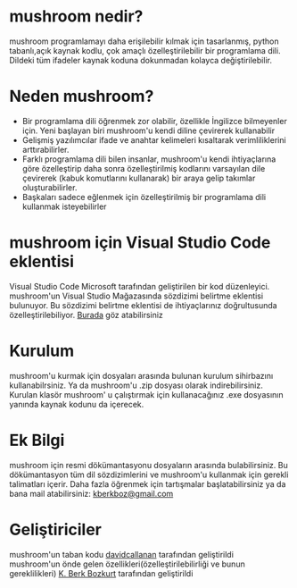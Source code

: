 # mushroom nedir?
mushroom programlamayı daha erişilebilir kılmak için tasarlanmış, python tabanlı,açık kaynak kodlu, çok amaçlı özelleştirilebilir bir programlama dili. Dildeki tüm ifadeler kaynak koduna dokunmadan kolayca değiştirilebilir. 
# Neden mushroom?
* Bir programlama dili öğrenmek zor olabilir, özellikle İngilizce bilmeyenler için. Yeni başlayan biri mushroom'u kendi diline çevirerek kullanabilir
* Gelişmiş yazılımcılar ifade ve anahtar kelimeleri kısaltarak verimliliklerini arttırabilirler. 
* Farklı programlama dili bilen insanlar, mushroom'u kendi ihtiyaçlarına göre özelleştirip daha sonra özelleştirilmiş kodlarını varsayılan dile çevirerek (kabuk komutlarını kullanarak) bir araya gelip takımlar oluşturabilirler. 
* Başkaları sadece eğlenmek için özelleştirilmiş bir programlama dili kullanmak isteyebilirler
# mushroom için Visual Studio Code eklentisi
Visual Studio Code Microsoft tarafından geliştirilen bir kod düzenleyici. mushroom'un Visual Studio Mağazasında sözdizimi belirtme eklentisi bulunuyor. Bu sözdizimi belirtme eklentisi de ihtiyaçlarınız doğrultusunda özelleştirilebiliyor. [Burada](https://marketplace.visualstudio.com/items?itemName=k-berkboz.mushroom) göz atabilirsiniz
# Kurulum
mushroom'u kurmak için dosyaları arasında bulunan kurulum sihirbazını kullanabilrsiniz. Ya da mushroom'u .zip dosyası olarak indirebilirsiniz. Kurulan klasör mushroom' u çalıştırmak için kullanacağınız .exe dosyasının yanında kaynak kodunu da içerecek. 
# Ek Bilgi
mushroom için resmi dökümantasyonu dosyaların arasında bulabilirsiniz. Bu dökümantasyon tüm dil sözdizimlerini ve mushroom'u kullanmak için gerekli talimatları içerir. Daha fazla öğrenmek için tartışmalar başlatabilirsiniz ya da bana mail atabilirsiniz: kberkboz@gmail.com
# Geliştiriciler
mushroom'un taban kodu [davidcallanan](https://github.com/davidcallanan) tarafından geliştirildi<br>
mushroom'un önde gelen özellikleri(özelleştirilebilirliği ve bunun gereklilikleri) [K. Berk Bozkurt](https://github.com/kberkboz) tarafından geliştirildi
